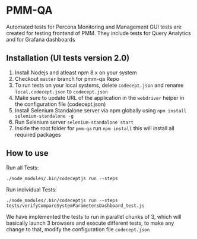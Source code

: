 # PMM-QA
Automated tests for Percona Monitoring and Management
GUI tests are created for testing frontend of PMM. They include tests for Query Analytics and for Grafana dashboards

## Installation (UI tests version 2.0)
1. Install Nodejs and atleast npm 8.x on your system
2. Checkout `master` branch for pmm-qa Repo
3. To run tests on your local systems, delete `codecept.json` and rename `local.codecept.json` to `codecept.json`
4. Make sure to update URL of the application in the `webdriver` helper in the configuration file (codecept.json)
5. Install Selenium Standalone server via npm globally using `npm install selenium-standalone -g`
6. Run Selenium server `selenium-standalone start`
7. Inside the root folder for `pmm-qa` run `npm install` this will install all required packages

## How to use
Run all Tests:
```
./node_modules/.bin/codeceptjs run --steps
```
Run individual Tests:
```
./node_modules/.bin/codeceptjs run --steps tests/verifyCompareSystemParametersDashboard_test.js
```

We have implemented the tests to run in parallel chunks of 3, which will basically launch 3 browsers and execute different tests,
to make any change to that, modify the configuration file `codecept.json`